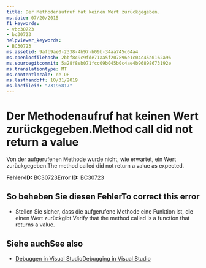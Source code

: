 ```yaml
---
title: Der Methodenaufruf hat keinen Wert zurückgegeben.
ms.date: 07/20/2015
f1_keywords:
- vbc30723
- bc30723
helpviewer_keywords:
- BC30723
ms.assetid: 9afb9ae0-2338-4b97-b09b-34aa745c64a4
ms.openlocfilehash: 2bbf8c9c9fde71aa5f207896e1c04c45a0162a96
ms.sourcegitcommit: 5a28f8eb071fcc09b045b0c4ae4b96898673192e
ms.translationtype: MT
ms.contentlocale: de-DE
ms.lasthandoff: 10/31/2019
ms.locfileid: "73196817"
---
```

# <a name="method-call-did-not-return-a-value"></a><span data-ttu-id="7f7aa-102">Der Methodenaufruf hat keinen Wert zurückgegeben.</span><span class="sxs-lookup"><span data-stu-id="7f7aa-102">Method call did not return a value</span></span>
<span data-ttu-id="7f7aa-103">Von der aufgerufenen Methode wurde nicht, wie erwartet, ein Wert zurückgegeben.</span><span class="sxs-lookup"><span data-stu-id="7f7aa-103">The method called did not return a value as expected.</span></span>  
  
 <span data-ttu-id="7f7aa-104">**Fehler-ID:** BC30723</span><span class="sxs-lookup"><span data-stu-id="7f7aa-104">**Error ID:** BC30723</span></span>  
  
## <a name="to-correct-this-error"></a><span data-ttu-id="7f7aa-105">So beheben Sie diesen Fehler</span><span class="sxs-lookup"><span data-stu-id="7f7aa-105">To correct this error</span></span>  
  
- <span data-ttu-id="7f7aa-106">Stellen Sie sicher, dass die aufgerufene Methode eine Funktion ist, die einen Wert zurückgibt.</span><span class="sxs-lookup"><span data-stu-id="7f7aa-106">Verify that the method called is a function that returns a value.</span></span>  
  
## <a name="see-also"></a><span data-ttu-id="7f7aa-107">Siehe auch</span><span class="sxs-lookup"><span data-stu-id="7f7aa-107">See also</span></span>

- [<span data-ttu-id="7f7aa-108">Debuggen in Visual Studio</span><span class="sxs-lookup"><span data-stu-id="7f7aa-108">Debugging in Visual Studio</span></span>](/visualstudio/debugger/debugger-feature-tour)

